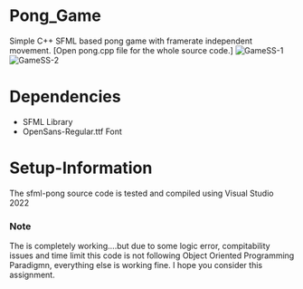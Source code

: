 # Pong_Game
Simple C++ SFML based pong game with framerate independent movement.
[Open pong.cpp file for the whole source code.]
![GameSS-1](https://github.com/AnangChauhan247/Pong_Game/assets/97803824/90af265f-97df-4a5a-bbf8-f8d688518dd0)
![GameSS-2](https://github.com/AnangChauhan247/Pong_Game/assets/97803824/15d0ef49-d565-420e-b156-79c1f22b42cd)

# Dependencies
  * SFML Library
  * OpenSans-Regular.ttf Font

# Setup-Information
The sfml-pong source code is tested and compiled using Visual Studio 2022

### Note
The is completely working....but due to some logic error, compitability issues and time limit this code is not following Object Oriented Programming Paradigmn, everything else is working fine.
I hope you consider this assignment.
